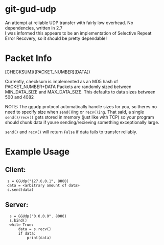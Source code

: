 # git-gud-udp
An attempt at reliable UDP transfer with fairly low overhead. No dependencies, written in 2.7  
I was informed this appears to be an implementation of Selective Repeat Error Recovery, so it should be pretty dependable!

# Packet Info
 [CHECKSUM]\([PACKET_NUMBER][DATA]\)
 
 Currently, checksum is implemented as an MD5 hash of PACKET_NUMBER+DATA
 Packets are randomly sized between MIN_DATA_SIZE and MAX_DATA_SIZE.
 This defaults to data sizes between 500 and 4082
 
 NOTE: The ggudp protocol automatically handle sizes for you, so theres no need to specify size when `send()`ing or `recv()ing`. That said, a single `send()/recv()` gets stored in memory (just like with TCP) so your program should chunk data if youre sending/recieving something exceptionally large.
 
 `send()` and `recv()` will return `False` if data fails to transfer reliably.
 
 # Example Usage
 ## Client:
     s = GGUdp("127.0.0.1", 8000)
     data = <arbitrary amount of data>
     s.send(data)
 
 ## Server:
      s = GGUdp("0.0.0.0", 8000)
      s.bind()
      while True:
          data = s.recv()
          if data:
              print(data)

